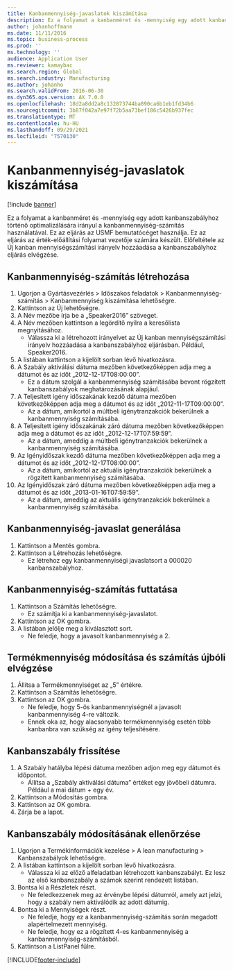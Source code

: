 ```yaml
---
title: Kanbanmennyiség-javaslatok kiszámítása
description: Ez a folyamat a kanbanméret és -mennyiség egy adott kanbanszabályhoz történő optimalizálására irányul a kanbanmennyiség-számítás használatával.
author: johanhoffmann
ms.date: 11/11/2016
ms.topic: business-process
ms.prod: ''
ms.technology: ''
audience: Application User
ms.reviewer: kamaybac
ms.search.region: Global
ms.search.industry: Manufacturing
ms.author: johanho
ms.search.validFrom: 2016-06-30
ms.dyn365.ops.version: AX 7.0.0
ms.openlocfilehash: 18d2a8dd2a8c132873744ba890ca6b1eb1fd34b6
ms.sourcegitcommit: 3b87f042a7e97f72b5aa73bef186c5426b937fec
ms.translationtype: MT
ms.contentlocale: hu-HU
ms.lasthandoff: 09/29/2021
ms.locfileid: "7570130"
---
```

# <a name="calculate-kanban-quantity-suggestions"></a>Kanbanmennyiség-javaslatok kiszámítása

[!include [banner](../../includes/banner.md)]

Ez a folyamat a kanbanméret és -mennyiség egy adott kanbanszabályhoz történő optimalizálására irányul a kanbanmennyiség-számítás használatával. Ez az eljárás az USMF bemutatócéget használja. Ez az eljárás az érték-előállítási folyamat vezetője számára készült. Előfeltétele az Új kanban mennyiségszámítási irányelv hozzáadása a kanbanszabályhoz eljárás elvégzése.


## <a name="create-a-kanban-quantity-calculation"></a>Kanbanmennyiség-számítás létrehozása
1. Ugorjon a Gyártásvezérlés > Időszakos feladatok > Kanbanmennyiség-számítás > Kanbanmennyiség kiszámítása lehetőségre.
2. Kattintson az Új lehetőségre.
3. A Név mezőbe írja be a „Speaker2016” szöveget.
4. A Név mezőben kattintson a legördítő nyílra a keresőlista megnyitásához.
    * Válassza ki a létrehozott irányelvet az Új kanban mennyiségszámítási irányelv hozzáadása a kanbanszabályhoz eljárásban. Például, Speaker2016.  
5. A listában kattintson a kijelölt sorban lévő hivatkozásra.
6. A Szabály aktiválási dátuma mezőben következőképpen adja meg a dátumot és az időt „2012-12-17T08:00:00”.
    * Ez a dátum szolgál a kanbanmennyiség számításába bevont rögzített kanbanszabályok meghatározásának alapjául.  
7. A Teljesített igény időszakának kezdő dátuma mezőben következőképpen adja meg a dátumot és az időt „2012-11-17T09:00:00”.
    * Az a dátum, amikortól a múltbeli igénytranzakciók bekerülnek a kanbanmennyiség számításába.  
8. A Teljesített igény időszakának záró dátuma mezőben következőképpen adja meg a dátumot és az időt „2012-12-17T07:59:59”.
    * Az a dátum, ameddig a múltbeli igénytranzakciók bekerülnek a kanbanmennyiség számításába.  
9. Az Igényidőszak kezdő dátuma mezőben következőképpen adja meg a dátumot és az időt „2012-12-17T08:00:00”.
    * Az a dátum, amikortól az aktuális igénytranzakciók bekerülnek a rögzített kanbanmennyiség számításába.  
10. Az Igényidőszak záró dátuma mezőben következőképpen adja meg a dátumot és az időt „2013-01-16T07:59:59”.
    * Az a dátum, ameddig az aktuális igénytranzakciók bekerülnek a kanbanmennyiség számításába.  

## <a name="generate-kanban-quantity-proposal"></a>Kanbanmennyiség-javaslat generálása
1. Kattintson a Mentés gombra.
2. Kattintson a Létrehozás lehetőségre.
    * Ez létrehoz egy kanbanmennyiségi javaslatsort a 000020 kanbanszabályhoz.  

## <a name="run-kanban-quantity-calculation"></a>Kanbanmennyiség-számítás futtatása
1. Kattintson a Számítás lehetőségre.
    * Ez számítja ki a kanbanmennyiség-javaslatot.  
2. Kattintson az OK gombra.
3. A listában jelölje meg a kiválasztott sort.
    * Ne feledje, hogy a javasolt kanbanmennyiség a 2.  

## <a name="change-product-quantity-and-calculate-again"></a>Termékmennyiség módosítása és számítás újbóli elvégzése
1. Állítsa a Termékmennyiséget az „5” értékre.
2. Kattintson a Számítás lehetőségre.
3. Kattintson az OK gombra.
    * Ne feledje, hogy 5-ös kanbanmennyiségnél a javasolt kanbanmennyiség 4-re változik.  
    * Ennek oka az, hogy alacsonyabb termékmennyiség esetén több kanbanbra van szükség az igény teljesítésére.  

## <a name="update-kanban-rule"></a>Kanbanszabály frissítése
1. A Szabály hatályba lépési dátuma mezőben adjon meg egy dátumot és időpontot.
    * Állítsa a „Szabály aktiválási dátuma” értéket egy jövőbeli dátumra. Például a mai dátum + egy év.  
2. Kattintson a Módosítás gombra.
3. Kattintson az OK gombra.
4. Zárja be a lapot.

## <a name="validate-change-on-kanban-rule"></a>Kanbanszabály módosításának ellenőrzése
1. Ugorjon a Termékinformációk kezelése > A lean manufacturing > Kanbanszabályok lehetőségre.
2. A listában kattintson a kijelölt sorban lévő hivatkozásra.
    * Válassza ki az előző alfeladatban létrehozott kanbanszabályt. Ez lesz az első kanbanszabály a számok szerint rendezett listában.  
3. Bontsa ki a Részletek részt.
    * Ne feledkezzenek meg az érvénybe lépési dátumról, amely azt jelzi, hogy a szabály nem aktiválódik az adott dátumig.  
4. Bontsa ki a Mennyiségek részt.
    * Ne feledje, hogy ez a kanbanmennyiség-számítás során megadott alapértelmezett mennyiség.  
    * Ne feledje, hogy ez a rögzített 4-es kanbanmennyiség a kanbanmennyiség-számításból.  
5. Kattintson a ListPanel fülre.



[!INCLUDE[footer-include](../../../includes/footer-banner.md)]